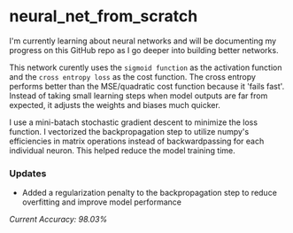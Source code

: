 # neural_net_from_scratch

I'm currently learning about neural networks and will be documenting my progress on this GitHub repo as I go deeper into building better networks.

This network curently uses the `sigmoid function` as the activation function and the `cross entropy loss` as the cost function. The cross entropy performs better than the MSE/quadratic cost function because it 'fails fast'. Instead of taking small learning steps when model outputs are far from expected, it adjusts the weights and biases much quicker. 

I use a mini-batach stochastic gradient descent to minimize the loss function. I vectorized the backpropagation step to utilize numpy's efficiencies in matrix operations instead of backwardpassing for each individual neuron. This helped reduce the model training time.

### Updates
- Added a regularization penalty to the backpropagation step to reduce overfitting and improve model performance

*Current Accuracy: 98.03%*

